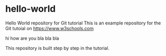 # hello-world
Hello World repository for Git tutorial
This is an example repository for the Git tutoial on https://www.w3schools.com

hi how are you bla bla bla

This repository is built step by step in the tutorial.
